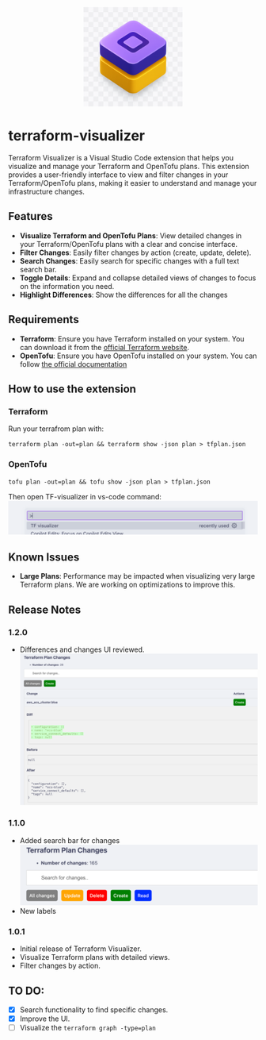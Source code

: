 <p align="center">
  <img width="200" height="200" alt="tf-visualizer" src="./assets/tf-visualizer.png">
</p>

# terraform-visualizer 

Terraform Visualizer is a Visual Studio Code extension that helps you visualize and manage your Terraform and OpenTofu plans. This extension provides a user-friendly interface to view and filter changes in your Terraform/OpenTofu plans, making it easier to understand and manage your infrastructure changes.

## Features

- **Visualize Terraform and OpenTofu Plans**: View detailed changes in your Terraform/OpenTofu plans with a clear and concise interface.
- **Filter Changes**: Easily filter changes by action (create, update, delete).
- **Search Changes**: Easily search for specific changes with a full text search bar.
- **Toggle Details**: Expand and collapse detailed views of changes to focus on the information you need.
- **Highlight Differences**: Show the differences for all the changes 


## Requirements

- **Terraform**: Ensure you have Terraform installed on your system. You can download it from the [official Terraform website](https://www.terraform.io/downloads.html).
- **OpenTofu**: Ensure you have OpenTofu installed on your system. You can follow [the official documentation](https://opentofu.org/docs/intro/install/)

## How to use the extension

### Terraform

Run your terrafrom plan with:

```
terraform plan -out=plan && terraform show -json plan > tfplan.json
```

### OpenTofu

```
tofu plan -out=plan && tofu show -json plan > tfplan.json
```

Then open TF-visualizer in vs-code command:
![command](https://raw.githubusercontent.com/klaus82/tf-visualizer/refs/heads/main/images/image.png) 



## Known Issues

- **Large Plans**: Performance may be impacted when visualizing very large Terraform plans. We are working on optimizations to improve this.

## Release Notes
### 1.2.0
- Differences and changes UI reviewed.
  ![differences](https://raw.githubusercontent.com/klaus82/tf-visualizer/refs/heads/main/assets/1.2.0/differences.png)

### 1.1.0
- Added search bar for changes
  ![search_bar](https://raw.githubusercontent.com/klaus82/tf-visualizer/refs/heads/main/assets/1.1.0/search-bar.png)
- New labels

### 1.0.1

- Initial release of Terraform Visualizer.
- Visualize Terraform plans with detailed views.
- Filter changes by action.

## TO DO:
- [x] Search functionality to find specific changes.
- [x] Improve the UI.
- [ ] Visualize the `terraform graph -type=plan`